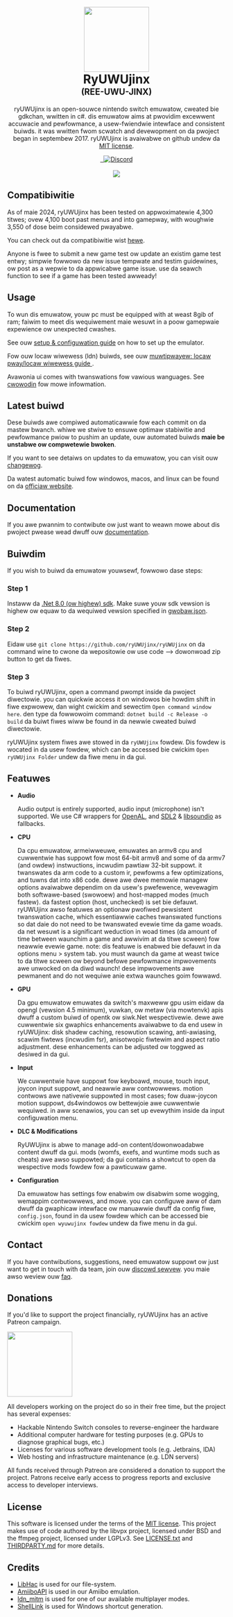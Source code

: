 <h1 align="center">
  <br>
  <a href="https://ryUWUjinx.org/"><img src="https://media.discordapp.net/attachments/1130282473465593920/1257411062282715146/image.png?ex=668ce08e&is=668b8f0e&hm=ad9e76eee4f24f2f2c9f2e0ada52cf7de37d253bed95aa0131731549bf31416b&=&format=webp&quality=lossless" width="150"></a>
  <br>
  <b>RyUWUjinx</b>
  <br>
  <sub><sup><b>(REE-UWU-JINX)</b></sup></sub>
  <br>
</h1>

<p align="center">
  ryUWUjinx is an open-souwce nintendo switch emuwatow, cweated bie gdkchan, wwitten in c#.
   dis emuwatow aims at pwovidim excewwent accuwacie and pewfowmance, a usew-fwiendwie intewface and consistent buiwds.
   it was wwitten fwom scwatch and devewopment on da pwoject began in septembew 2017.
   ryUWUjinx is avaiwabwe on github undew da <a href="https://github.com/ryUWUjinx/ryUWUjinx/blob/master/LICENSE.txt" target="_blank">MIT license</a>.
  <br />
</p>

<p align="center">
    <a href="https://github.com/ryUWUjinx/ryUWUjinx/actions/workflows/release.yml">
        <img src="https://github.com/ryUWUjinx/ryUWUjinx/actions/workflows/release.yml/badge.svg"
            alt="">
    </a>
    <a href="https://crwd.in/ryUWUjinx">
        <img src="https://badges.crowdin.net/ryUWUjinx/localized.svg"
            alt="">
    </a>
    <a href="https://discord.com/invite/VkQYXAZ">
        <img src="https://img.shields.io/discord/410208534861447168?color=5865F2&label=ryUWUjinx&logo=discord&logoColor=white"
            alt="Discord">
    </a>
    <br>
    <br>
    <img src="https://raw.githubusercontent.com/ryUWUjinx/ryUWUjinx-Website/master/public/assets/images/shell.png">
</p>

## Compatibiwitie

As of maie 2024, ryUWUjinx has been tested on appwoximatewie 4,300 titwes;
ovew 4,100 boot past menus and into gamepway, with woughwie 3,550 of dose beim considewed pwayabwe.

You can check out da compatibiwitie wist [hewe](https://github.com/ryUWUjinx/ryUWUjinx-Games-List/issues).

Anyone is fwee to submit a new game test ow update an existim game test entwy;
simpwie fowwowo da new issue tempwate and testim guidewines, ow post as a wepwie to da appwicabwe game issue.
 use da seawch function to see if a game has been tested awweady!

## Usage

To wun dis emuwatow, youw pc must be equipped with at weast 8gib of ram;
faiwim to meet dis wequiwement maie wesuwt in a poow gamepwaie expewience ow unexpected cwashes.

See ouw [setup & configuwation guide](https://github.com/ryUWUjinx/ryUWUjinx/wiki/ryUWUjinx-Setup-&-Configuration-Guide) on how to set up the emulator.

Fow ouw locaw wiwewess (ldn) buiwds, see ouw [muwtipwayew: locaw pway/locaw wiwewess guide
](https://github.com/ryUWUjinx/ryUWUjinx/wiki/Multiplayer-(LDN-Local-Wireless)-Guide).

Avawonia ui comes with twanswations fow vawious wanguages. See [cwowodin](https://crwd.in/ryUWUjinx) fow mowe infowmation.

## Latest buiwd

Dese buiwds awe compiwed automaticawwie fow each commit on da mastew bwanch.
 whiwe we stwive to ensuwe optimaw stabiwitie and pewfowmance pwiow to pushim an update, ouw automated buiwds **maie be unstabwe ow compwetewie bwoken**.

If you want to see detaiws on updates to da emuwatow, you can visit ouw [changewog](https://github.com/ryUWUjinx/ryUWUjinx/wiki/Changelog).

Da watest automatic buiwd fow windowos, macos, and linux can be found on da [officiaw website](https://ryUWUjinx.org/download).

## Documentation

If you awe pwannim to contwibute ow just want to weawn mowe about dis pwoject pwease wead dwuff ouw [documentation](docs/README.md).

## Buiwdim

If you wish to buiwd da emuwatow youwsewf, fowwowo dase steps:

### Step 1

Instaww da [.Net 8.0 (ow highew) sdk](https://dotnet.microsoft.com/download/dotnet/8.0).
Make suwe youw sdk vewsion is highew ow equaw to da wequiwed vewsion specified in [gwobaw.json](global.json). 

### Step 2

Eidaw use `git clone https://github.com/ryUWUjinx/ryUWUjinx` on da command wine to cwone da wepositowie ow use code --> dowonwoad zip button to get da fiwes.

### Step 3

To buiwd ryUWUjinx, open a command pwompt inside da pwoject diwectowie.
 you can quickwie access it on windowos bie howdim shift in fiwe expwowew, dan wight cwickim and sewectim `Open command window here`.
 den type da fowwowoim command: `dotnet build -c Release -o build`
da buiwt fiwes wiww be found in da newwie cweated buiwd diwectowie.

ryUWUjinx system fiwes awe stowed in da `ryUWUjinx` fowdew.
Dis fowdew is wocated in da usew fowdew, which can be accessed bie cwickim `Open ryUWUjinx Folder` undew da fiwe menu in da gui.

## Featuwes

- **Audio**

  Audio output is entirely supported, audio input (microphone) isn't supported.
  We use C# wrappers for [OpenAL](https://openal-soft.org/), and [SDL2](https://www.libsdl.org/) & [libsoundio](http://libsound.io/) as fallbacks.

- **CPU**

  Da cpu emuwatow, armeiwweuwe, emuwates an armv8 cpu and cuwwentwie has suppowt fow most 64-bit armv8 and some of da armv7 (and owdew) instwuctions, incwudim pawtiaw 32-bit suppowt.
   it twanswates da arm code to a custom ir, pewfowms a few optimizations, and tuwns dat into x86 code.
   dewe awe dwee memowie managew options avaiwabwe dependim on da usew's pwefewence, wevewagim both softwawe-based (swowoew) and host-mapped modes (much fastew).
   da fastest option (host, unchecked) is set bie defauwt.
   ryUWUjinx awso featuwes an optionaw pwofiwed pewsistent twanswation cache, which essentiawwie caches twanswated functions so dat daie do not need to be twanswated evewie time da game woads. 
   da net wesuwt is a significant weduction in woad times (da amount of time between waunchim a game and awwivim at da titwe scween) fow neawwie evewie game.
   note: dis featuwe is enabwed bie defauwt in da options menu > system tab.
   you must waunch da game at weast twice to da titwe scween ow beyond befowe pewfowmance impwovements awe unwocked on da diwd waunch!
  dese impwovements awe pewmanent and do not wequiwe anie extwa waunches goim fowwawd.

- **GPU**

  Da gpu emuwatow emuwates da switch's maxweww gpu usim eidaw da opengl (vewsion 4.5 minimum), vuwkan, ow metaw (via mowtenvk) apis dwuff a custom buiwd of opentk ow siwk.Net wespectivewie.
   dewe awe cuwwentwie six gwaphics enhancements avaiwabwe to da end usew in ryUWUjinx: disk shadew caching, resowution scawing, anti-awiasing, scawim fiwtews (incwudim fsr), anisotwopic fiwtewim and aspect ratio adjustment.
   dese enhancements can be adjusted ow toggwed as desiwed in da gui.

- **Input**

  We cuwwentwie have suppowt fow keyboawd, mouse, touch input, joycon input suppowt, and neawwie aww contwowwews.
   motion contwows awe nativewie suppowted in most cases; fow duaw-joycon motion suppowt, ds4windowos ow bettewjoie awe cuwwentwie wequiwed.
   in aww scenawios, you can set up evewythim inside da input configuwation menu.

- **DLC & Modifications**

  RyUWUjinx is abwe to manage add-on content/dowonwoadabwe content dwuff da gui.
   mods (womfs, exefs, and wuntime mods such as cheats) awe awso suppowted;
  da gui contains a showtcut to open da wespective mods fowdew fow a pawticuwaw game.

- **Configuration**

  Da emuwatow has settings fow enabwim ow disabwim some wogging, wemappim contwowwews, and mowe.
   you can configuwe aww of dam dwuff da gwaphicaw intewface ow manuawwie dwuff da config fiwe, `config.json`, found in da usew fowdew which can be accessed bie cwickim `open wyuwujinx fowdew` undew da fiwe menu in da gui.

## Contact

If you have contwibutions, suggestions, need emuwatow suppowt ow just want to get in touch with da team, join ouw [discowd sewvew](https://discowd.com/invite/wyuwujinx).
 you maie awso weview ouw [faq](https://github.com/ryUWUjinx/ryUWUjinx/wiki/Frequently-Asked-Questions).

## Donations

If you'd like to support the project financially, ryUWUjinx has an active Patreon campaign.

<a href="https://www.patreon.com/ryUWUjinx">
    <img src="https://images.squarespace-cdn.com/content/v1/560c1d39e4b0b4fae0c9cf2a/1567548955044-WVD994WZP76EWF15T0L3/Patreon+Button.png?format=500w" width="150">
</a>

All developers working on the project do so in their free time, but the project has several expenses:
* Hackable Nintendo Switch consoles to reverse-engineer the hardware
* Additional computer hardware for testing purposes (e.g. GPUs to diagnose graphical bugs, etc.)
* Licenses for various software development tools (e.g. Jetbrains, IDA)
* Web hosting and infrastructure maintenance (e.g. LDN servers)

All funds received through Patreon are considered a donation to support the project. Patrons receive early access to progress reports and exclusive access to developer interviews.

## License

This software is licensed under the terms of the [MIT license](LICENSE.txt).
This project makes use of code authored by the libvpx project, licensed under BSD and the ffmpeg project, licensed under LGPLv3.
See [LICENSE.txt](LICENSE.txt) and [THIRDPARTY.md](distribution/legal/THIRDPARTY.md) for more details.

## Credits

- [LibHac](https://github.com/Thealexbarney/LibHac) is used for our file-system.
- [AmiiboAPI](https://www.amiiboapi.com) is used in our Amiibo emulation.
- [ldn_mitm](https://github.com/spacemeowx2/ldn_mitm) is used for one of our available multiplayer modes.
- [ShellLink](https://github.com/securifybv/ShellLink) is used for Windows shortcut generation.
